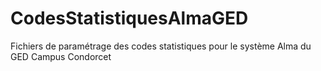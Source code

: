 # CodesStatistiquesAlmaGED
Fichiers de paramétrage des codes statistiques pour le système Alma du GED Campus Condorcet
